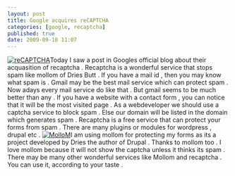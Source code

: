 ```yaml
---
layout: post
title: Google acquires reCAPTCHA
categories: [google, recaptcha]
published: true
date: 2009-09-18 11:07
---
```

[![reCAPTCHA](http://farm3.static.flickr.com/2591/3931206160_ce8a948f2e.jpg)](http://www.flickr.com/photos/harikt/3931206160/)Today I saw a post in Googles official blog about their acquasition of recaptcha . Recaptcha is a wonderful service that stops spam like mollom of Dries Butt . If you have a mail id , then you may know what spam is . Gmail may be the best mail service which can protect spam . Now adays every mail service do like that . But gmail seems to be much better than any .  If you have a website with a contact form , you can notice that it will be the most visited page . As a webdeveloper we should use a captcha service to block spam . Else our domain will be listed in the domain which generates spam . Recaptcha is a free service that can protect your forms from spam . There are many plugins or modules for wordpress , drupal etc .  [![MolloM](http://farm3.static.flickr.com/2507/3931206156_351f973d40.jpg)](http://www.flickr.com/photos/harikt/3931206156/)I am using mollom for protecting my forms as its a project developed by Dries the author of Drupal . Thanks to mollom too . I love mollom because it will not show the captcha unless it thinks its spam . There may be many other wonderful services like Mollom and recaptcha . You can use it, according to your taste .   
